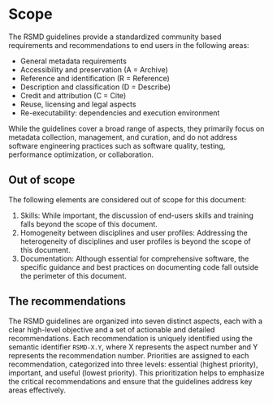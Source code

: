 # Scope

The RSMD guidelines provide a standardized community based requirements and recommendations to end users in the following areas:

- General metadata requirements
- Accessibility and preservation (A = Archive)
- Reference and identification (R = Reference)
- Description and classification (D =  Describe)
- Credit and attribution (C = Cite)
- Reuse, licensing and legal aspects
- Re-executability: dependencies and execution environment

While the guidelines cover a broad range of aspects, they primarily focus on metadata collection, management, and curation, and do not address software engineering practices such as software quality, testing, performance optimization, or collaboration.

## Out of scope

The following elements are considered out of scope for this document:

1. Skills: While important, the discussion of end-users skills and training falls beyond the scope of this document.
2. Homogeneity between disciplines and user profiles: Addressing the heterogeneity of disciplines and user profiles is beyond the scope of this document.
3. Documentation: Although essential for comprehensive software, the specific guidance and best practices on documenting code fall outside the perimeter of this document.

## The recommendations 
The RSMD guidelines are organized into seven distinct aspects, each with a clear high-level objective and a set of actionable and detailed recommendations. Each recommendation is uniquely identified using the semantic identifier `RSMD-X.Y`, where X represents the aspect number and Y represents the recommendation number. Priorities are assigned to each recommendation, categorized into three levels: essential (highest priority), important, and useful (lowest priority). This prioritization helps to emphasize the critical recommendations and ensure that the guidelines address key areas effectively.
